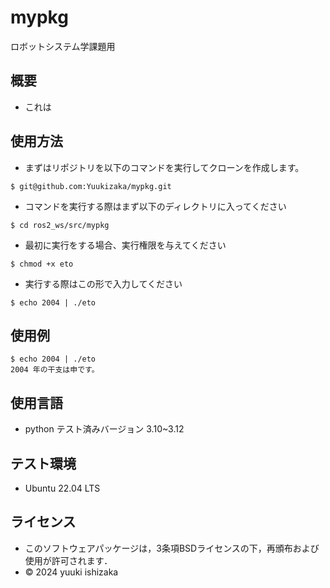 # mypkg
ロボットシステム学課題用
## 概要

- これは

## 使用方法
- まずはリポジトリを以下のコマンドを実行してクローンを作成します。
```
$ git@github.com:Yuukizaka/mypkg.git
```

- コマンドを実行する際はまず以下のディレクトリに入ってください
```
$ cd ros2_ws/src/mypkg
```

- 最初に実行をする場合、実行権限を与えてください
```
$ chmod +x eto
```

- 実行する際はこの形で入力してください
```
$ echo 2004 | ./eto
```

## 使用例
```
$ echo 2004 | ./eto
2004 年の干支は申です。
```
## 使用言語
- python
    テスト済みバージョン 3.10~3.12	

## テスト環境

- Ubuntu 22.04 LTS

## ライセンス
- このソフトウェアパッケージは，3条項BSDライセンスの下，再頒布および使用が許可されます．
- © 2024 yuuki ishizaka
